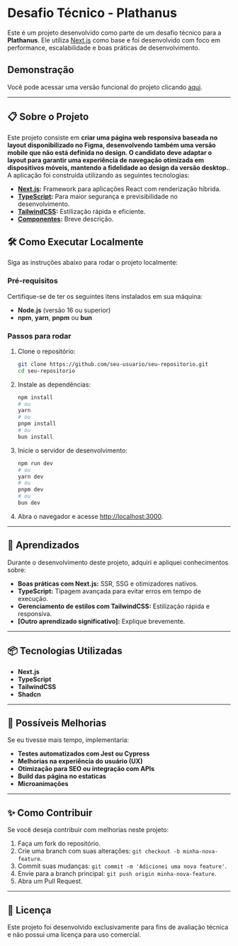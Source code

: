 # Desafio Técnico - Plathanus

Este é um projeto desenvolvido como parte de um desafio técnico para a **Plathanus**. Ele utiliza [Next.js](https://nextjs.org) como base e foi desenvolvido com foco em performance, escalabilidade e boas práticas de desenvolvimento.

## Demonstração

Você pode acessar uma versão funcional do projeto clicando [aqui](e-commerce.andersoaresmartins.com.br).  

---

## 📋 **Sobre o Projeto**

Este projeto consiste em **criar uma página web responsiva baseada no layout disponibilizado no
Figma, desenvolvendo também uma versão mobile que não está definida no design. O
candidato deve adaptar o layout para garantir uma experiência de navegação otimizada em
dispositivos móveis, mantendo a fidelidade ao design da versão desktop.**. A aplicação foi construída utilizando as seguintes tecnologias:

- **[Next.js](https://nextjs.org):** Framework para aplicações React com renderização híbrida.
- **[TypeScript](https://www.typescriptlang.org/):** Para maior segurança e previsibilidade no desenvolvimento.
- **[TailwindCSS](https://tailwindcss.com/):** Estilização rápida e eficiente.
- **[Componentes](https://ui.shadcn.com/):** Breve descrição.

## 🛠️ **Como Executar Localmente**

Siga as instruções abaixo para rodar o projeto localmente:

### **Pré-requisitos**
Certifique-se de ter os seguintes itens instalados em sua máquina:
- **Node.js** (versão 16 ou superior)
- **npm**, **yarn**, **pnpm** ou **bun**

### **Passos para rodar**
1. Clone o repositório:
   ```bash
   git clone https://github.com/seu-usuario/seu-repositorio.git
   cd seu-repositorio
   ```
2. Instale as dependências:
   ```bash
   npm install
   # ou
   yarn
   # ou
   pnpm install
   # ou
   bun install
   ```
3. Inicie o servidor de desenvolvimento:
   ```bash
   npm run dev
   # ou
   yarn dev
   # ou
   pnpm dev
   # ou
   bun dev
   ```
4. Abra o navegador e acesse [http://localhost:3000](http://localhost:3000).

---

## 🧠 **Aprendizados**

Durante o desenvolvimento deste projeto, adquiri e apliquei conhecimentos sobre:

- **Boas práticas com Next.js:** SSR, SSG e otimizadores nativos.
- **TypeScript:** Tipagem avançada para evitar erros em tempo de execução.
- **Gerenciamento de estilos com TailwindCSS:** Estilização rápida e responsiva.
- **[Outro aprendizado significativo]:** Explique brevemente.
  
---

## 📦 **Tecnologias Utilizadas**

- **Next.js**
- **TypeScript**
- **TailwindCSS**
- **Shadcn**

---

## 🛑 **Possíveis Melhorias**

Se eu tivesse mais tempo, implementaria:

- **Testes automatizados com Jest ou Cypress**
- **Melhorias na experiência do usuário (UX)**
- **Otimização para SEO ou integração com APIs**
- **Build das página no estaticas**
- **Microanimações**

---

## ✨ **Como Contribuir**

Se você deseja contribuir com melhorias neste projeto:

1. Faça um fork do repositório.
2. Crie uma branch com suas alterações: `git checkout -b minha-nova-feature`.
3. Commit suas mudanças: `git commit -m 'Adicionei uma nova feature'`.
4. Envie para a branch principal: `git push origin minha-nova-feature`.
5. Abra um Pull Request.

---

## 📝 **Licença**

Este projeto foi desenvolvido exclusivamente para fins de avaliação técnica e não possui uma licença para uso comercial.
